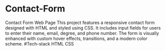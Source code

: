 # Contact-Form
Contact Form Web Page
This project features a responsive contact form designed with HTML and styled using CSS. It includes input fields for users to enter their name, email, degree, and phone number. The form is visually enhanced with custom hover effects, transitions, and a modern color scheme.
#Tech-stack
HTML
CSS

